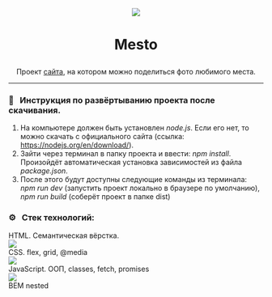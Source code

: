 <p align="center"><img src="https://img.icons8.com/cute-clipart/64/000000/national-park.png"/></p>  

# <p align="center">Mesto</p>

<p align="center"> Проект <a href='https://artem-chumak.github.io/mesto/'>сайта</a>, на котором можно поделиться фото любимого места.</p>  

---
### 🧭   Инструкция по развёртыванию проекта после скачивания.

1. На компьютере должен быть установлен *node.js*. Если его нет, то можно скачать с официального сайта (ссылка: https://nodejs.org/en/download/).
2. Зайти через терминал в папку проекта и ввести: *npm install*. Произойдёт автоматическая установка зависимостей из файла *package.json*.
3. После этого будут доступны следующие команды из терминала: *npm run dev* (запустить проект локально в браузере по умолчанию), *npm run build* (соберёт проект в папке dist)

### ⚙️   Стек технологий:

HTML. Семантическая вёрстка.  
<img src="https://img.icons8.com/color/36/000000/html-5--v1.png"/>  
CSS. flex, grid, @media  
<img src="https://img.icons8.com/color/36/000000/css3.png"/>  
JavaScript. ООП, classes, fetch, promises  
<img src="https://img.icons8.com/color/36/000000/javascript--v2.png"/>  
BEM nested  

